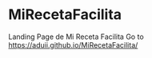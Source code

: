 # MiRecetaFacilita
Landing Page de Mi Receta Facilita
Go to
https://aduii.github.io/MiRecetaFacilita/
